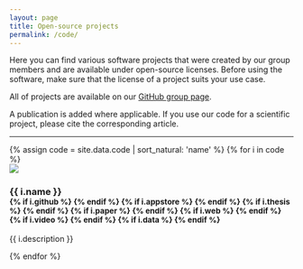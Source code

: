 ```yaml
---
layout: page
title: Open-source projects
permalink: /code/
---
```


Here you can find various software projects that were created by our group members and are available under open-source licenses. Before using the software, make sure that the license of a project suits your use case.

All of projects are available on our [GitHub group page](https://github.com/tudelft3d).

A publication is added where applicable. If you use our code for a scientific project, please cite the corresponding article.

- - -

<div class="row">
{% assign code = site.data.code | sort_natural: 'name' %}
{% for i in code %}
  <div class="col-sm-4 col-md-3">
    <div class="thumbnail">
      <img src="{{ "/img/code/" | append: i.image | prepend: site.baseurl }}"/>
      <div class="caption">
        <h3>{{ i.name }}
        <br />
        <small>
        {% if i.github %}
          <a href="{{ i.github }}"><i class="fa fa-github" title="github"></i></a> 
        {% endif %}
        {% if i.appstore %}
          <a href="{{ i.appstore }}"><i class="fa fa-apple" title="github"></i></a> 
        {% endif %}        
        {% if i.thesis %}
          <a href="{{ i.thesis }}"><i class="fa fa-book" title="thesis"></i></a>
        {% endif %}
        {% if i.paper %}
          <a href="{{ i.paper }}"><i class="fa fa-file-pdf-o fa-fw" title="paper"></i></a>
        {% endif %}
        {% if i.web %}
          <a href="{{ i.web }}"><i class="fa fa-external-link" title="external link"></i></a>
        {% endif %}
        {% if i.video %}
          <a href="{{ i.video }}"><i class="fa fa-video-camera" title="video"></i></a>
        {% endif %}
        {% if i.data %}
          <a href="{{ i.data }}"><i class="fa fa-database" title="data"></i></a>
        {% endif %}
        </small>
        </h3>
        <p>{{ i.description }}</p>
      </div>
    </div>
  </div>
{% endfor %}
</div>


